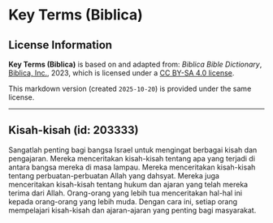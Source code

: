# Key Terms (Biblica)

## License Information

**Key Terms (Biblica)** is based on and adapted from: _Biblica Bible Dictionary_, [Biblica, Inc.](https://www.biblica.com/), 2023, which is licensed under a [CC BY-SA 4.0 license](https://creativecommons.org/licenses/by-sa/4.0/legalcode.en).

This markdown version (created `2025-10-20`) is provided under the same license.



--------------------------------

## Kisah-kisah (id: 203333)

Sangatlah penting bagi bangsa Israel untuk mengingat berbagai kisah dan pengajaran. Mereka menceritakan kisah\-kisah tentang apa yang terjadi di antara bangsa mereka di masa lampau. Mereka menceritakan kisah\-kisah tentang perbuatan\-perbuatan Allah yang dahsyat. Mereka juga menceritakan kisah\-kisah tentang hukum dan ajaran yang telah mereka terima dari Allah. Orang\-orang yang lebih tua menceritakan hal\-hal ini kepada orang\-orang yang lebih muda. Dengan cara ini, setiap orang mempelajari kisah\-kisah dan ajaran\-ajaran yang penting bagi masyarakat.


